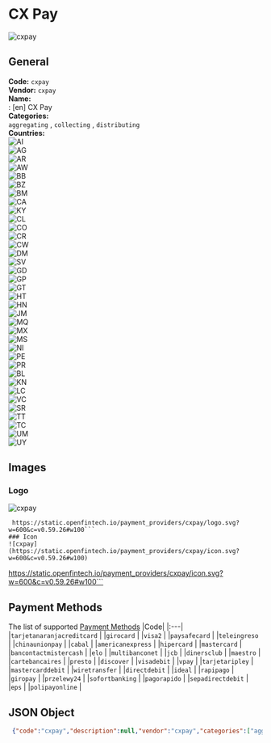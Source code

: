 # CX Pay 
![cxpay](https://static.openfintech.io/payment_providers/cxpay/logo.svg?w=600&c=v0.59.26#w100)  
## General 
**Code:** `cxpay`  
**Vendor:** `cxpay`  
**Name:**  
:	[en] CX Pay  
**Categories:**  
`aggregating`  , `collecting`  , `distributing`  
**Countries:**  
![AI](https://cdnjs.cloudflare.com/ajax/libs/flag-icon-css/3.3.0/flags/4x3/AI.svg#w24)  
![AG](https://cdnjs.cloudflare.com/ajax/libs/flag-icon-css/3.3.0/flags/4x3/AG.svg#w24)  
![AR](https://cdnjs.cloudflare.com/ajax/libs/flag-icon-css/3.3.0/flags/4x3/AR.svg#w24)  
![AW](https://cdnjs.cloudflare.com/ajax/libs/flag-icon-css/3.3.0/flags/4x3/AW.svg#w24)  
![BB](https://cdnjs.cloudflare.com/ajax/libs/flag-icon-css/3.3.0/flags/4x3/BB.svg#w24)  
![BZ](https://cdnjs.cloudflare.com/ajax/libs/flag-icon-css/3.3.0/flags/4x3/BZ.svg#w24)  
![BM](https://cdnjs.cloudflare.com/ajax/libs/flag-icon-css/3.3.0/flags/4x3/BM.svg#w24)  
![CA](https://cdnjs.cloudflare.com/ajax/libs/flag-icon-css/3.3.0/flags/4x3/CA.svg#w24)  
![KY](https://cdnjs.cloudflare.com/ajax/libs/flag-icon-css/3.3.0/flags/4x3/KY.svg#w24)  
![CL](https://cdnjs.cloudflare.com/ajax/libs/flag-icon-css/3.3.0/flags/4x3/CL.svg#w24)  
![CO](https://cdnjs.cloudflare.com/ajax/libs/flag-icon-css/3.3.0/flags/4x3/CO.svg#w24)  
![CR](https://cdnjs.cloudflare.com/ajax/libs/flag-icon-css/3.3.0/flags/4x3/CR.svg#w24)  
![CW](https://cdnjs.cloudflare.com/ajax/libs/flag-icon-css/3.3.0/flags/4x3/CW.svg#w24)  
![DM](https://cdnjs.cloudflare.com/ajax/libs/flag-icon-css/3.3.0/flags/4x3/DM.svg#w24)  
![SV](https://cdnjs.cloudflare.com/ajax/libs/flag-icon-css/3.3.0/flags/4x3/SV.svg#w24)  
![GD](https://cdnjs.cloudflare.com/ajax/libs/flag-icon-css/3.3.0/flags/4x3/GD.svg#w24)  
![GP](https://cdnjs.cloudflare.com/ajax/libs/flag-icon-css/3.3.0/flags/4x3/GP.svg#w24)  
![GT](https://cdnjs.cloudflare.com/ajax/libs/flag-icon-css/3.3.0/flags/4x3/GT.svg#w24)  
![HT](https://cdnjs.cloudflare.com/ajax/libs/flag-icon-css/3.3.0/flags/4x3/HT.svg#w24)  
![HN](https://cdnjs.cloudflare.com/ajax/libs/flag-icon-css/3.3.0/flags/4x3/HN.svg#w24)  
![JM](https://cdnjs.cloudflare.com/ajax/libs/flag-icon-css/3.3.0/flags/4x3/JM.svg#w24)  
![MQ](https://cdnjs.cloudflare.com/ajax/libs/flag-icon-css/3.3.0/flags/4x3/MQ.svg#w24)  
![MX](https://cdnjs.cloudflare.com/ajax/libs/flag-icon-css/3.3.0/flags/4x3/MX.svg#w24)  
![MS](https://cdnjs.cloudflare.com/ajax/libs/flag-icon-css/3.3.0/flags/4x3/MS.svg#w24)  
![NI](https://cdnjs.cloudflare.com/ajax/libs/flag-icon-css/3.3.0/flags/4x3/NI.svg#w24)  
![PE](https://cdnjs.cloudflare.com/ajax/libs/flag-icon-css/3.3.0/flags/4x3/PE.svg#w24)  
![PR](https://cdnjs.cloudflare.com/ajax/libs/flag-icon-css/3.3.0/flags/4x3/PR.svg#w24)  
![BL](https://cdnjs.cloudflare.com/ajax/libs/flag-icon-css/3.3.0/flags/4x3/BL.svg#w24)  
![KN](https://cdnjs.cloudflare.com/ajax/libs/flag-icon-css/3.3.0/flags/4x3/KN.svg#w24)  
![LC](https://cdnjs.cloudflare.com/ajax/libs/flag-icon-css/3.3.0/flags/4x3/LC.svg#w24)  
![VC](https://cdnjs.cloudflare.com/ajax/libs/flag-icon-css/3.3.0/flags/4x3/VC.svg#w24)  
![SR](https://cdnjs.cloudflare.com/ajax/libs/flag-icon-css/3.3.0/flags/4x3/SR.svg#w24)  
![TT](https://cdnjs.cloudflare.com/ajax/libs/flag-icon-css/3.3.0/flags/4x3/TT.svg#w24)  
![TC](https://cdnjs.cloudflare.com/ajax/libs/flag-icon-css/3.3.0/flags/4x3/TC.svg#w24)  
![UM](https://cdnjs.cloudflare.com/ajax/libs/flag-icon-css/3.3.0/flags/4x3/UM.svg#w24)  
![UY](https://cdnjs.cloudflare.com/ajax/libs/flag-icon-css/3.3.0/flags/4x3/UY.svg#w24)  
 
## Images 
### Logo 
![cxpay](https://static.openfintech.io/payment_providers/cxpay/logo.svg?w=600&c=v0.59.26#w100)  
```
 https://static.openfintech.io/payment_providers/cxpay/logo.svg?w=600&c=v0.59.26#w100```  
### Icon 
![cxpay](https://static.openfintech.io/payment_providers/cxpay/icon.svg?w=600&c=v0.59.26#w100)  
```
 https://static.openfintech.io/payment_providers/cxpay/icon.svg?w=600&c=v0.59.26#w100```  
## Payment Methods 
The list of supported  [Payment Methods](#) 
|Code| 
|:---| 
|`tarjetanaranjacreditcard` | 
|`girocard` | 
|`visa2` | 
|`paysafecard` | 
|`teleingreso` | 
|`chinaunionpay` | 
|`cabal` | 
|`americanexpress` | 
|`hipercard` | 
|`mastercard` | 
|`bancontactmistercash` | 
|`elo` | 
|`multibanconet` | 
|`jcb` | 
|`dinersclub` | 
|`maestro` | 
|`cartebancaires` | 
|`presto` | 
|`discover` | 
|`visadebit` | 
|`vpay` | 
|`tarjetaripley` | 
|`mastercarddebit` | 
|`wiretransfer` | 
|`directdebit` | 
|`ideal` | 
|`rapipago` | 
|`giropay` | 
|`przelewy24` | 
|`sofortbanking` | 
|`pagorapido` | 
|`sepadirectdebit` | 
|`eps` | 
|`polipayonline` | 
 
## JSON Object 
```json
 {"code":"cxpay","description":null,"vendor":"cxpay","categories":["aggregating","collecting","distributing"],"countries":["AI","AG","AR","AW","BB","BZ","BM","CA","KY","CL","CO","CR","CW","DM","SV","GD","GP","GT","HT","HN","JM","MQ","MX","MS","NI","PE","PR","BL","KN","LC","VC","SR","TT","TC","UM","UY"],"payment_method":["tarjetanaranjacreditcard","girocard","visa2","paysafecard","teleingreso","chinaunionpay","cabal","americanexpress","hipercard","mastercard","bancontactmistercash","elo","multibanconet","jcb","dinersclub","maestro","cartebancaires","presto","discover","visadebit","vpay","tarjetaripley","mastercarddebit","wiretransfer","directdebit","ideal","rapipago","giropay","przelewy24","sofortbanking","pagorapido","sepadirectdebit","eps","polipayonline"],"payout_method":null,"metadata":{"about_payments_code":"cxpay"},"name":{"en":"CX Pay"}}```  
